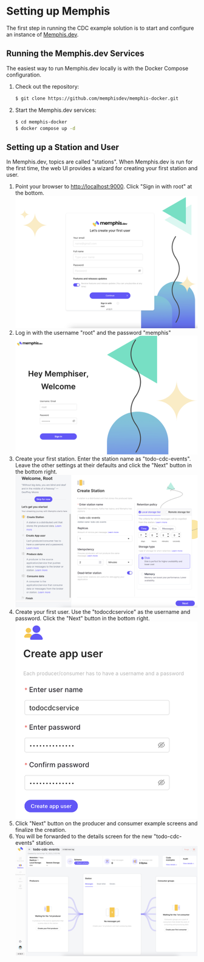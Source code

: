 # Setting up Memphis
The first step in running the CDC example solution is to start and configure an instance of [Memphis.dev](https://github.com/memphisdev/memphis).

## Running the Memphis.dev Services
The easiest way to run Memphis.dev locally is with the Docker Compose configuration.

1. Check out the repository:
   ```bash
   $ git clone https://github.com/memphisdev/memphis-docker.git
   ```
1. Start the Memphis.dev services:
   ```bash
   $ cd memphis-docker
   $ docker compose up -d
   ```

## Setting up a Station and User
In Memphis.dev, topics are called "stations".  When Memphis.dev is run for the first time, the web UI provides a wizard for creating your first station and user.

1. Point your browser to [http://localhost:9000](http://localhost:9000/).  Click "Sign in with root" at the bottom.
   ![Memphis.dev UI start page](memphis_ui_first_page.png)
1. Log in with the username "root" and the password "memphis"
   ![Memphis.dev UI root login](memphis_ui_login_root.png)
1. Create your first station.  Enter the station name as "todo-cdc-events".  Leave the other settings at their defaults and click the "Next" button in the bottom right.
   ![Memphis.dev UI wizard create station page](memphis_ui_create_station.png)
1. Create your first user.  Use the "todocdcservice" as the username and password.  Click the "Next" button in the bottom right.
   ![Memphis.dev UI wizard create user page](memphis_ui_create_user.png)
1. Click "Next" button on the producer and consumer example screens and finalize the creation.
1. You will be forwarded to the details screen for the new "todo-cdc-events" station.
   ![Memphis.dev UI station overview page](memphis_ui_station_details.png)
